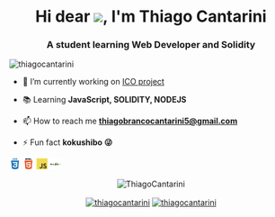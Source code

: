 <h1 align="center">Hi dear <img src="https://raw.githubusercontent.com/kaueMarques/kaueMarques/master/hi.gif" width="30px">, I'm Thiago Cantarini</h1>
<h3 align="center">A student learning Web Developer and Solidity</h3>
<p align="left"> <img src="https://komarev.com/ghpvc/?username=thiagocantarini" alt="thiagocantarini" /> </p>

- 🔭 I’m currently working on [ICO project](https://tropicalorg.com)
- 📚 Learning **JavaScript, SOLIDITY, NODEJS**

- 📫 How to reach me **thiagobrancocantarini5@gmail.com**

- ⚡ Fun fact **kokushibo 😜**

<p align="left">
<img src="https://raw.githubusercontent.com/devicons/devicon/master/icons/css3/css3-plain-wordmark.svg" alt="css3"  width="20" height="20"/>
<img src="https://raw.githubusercontent.com/devicons/devicon/master/icons/html5/html5-original-wordmark.svg" alt="html5"  width="20" height="20"/>
<img src="https://raw.githubusercontent.com/devicons/devicon/master/icons/javascript/javascript-original.svg" alt="javascript" width="20" height="20"/>
<img src="https://raw.githubusercontent.com/devicons/devicon/master/icons/nodejs/nodejs-original-wordmark.svg" alt="nodejs" width="20" height="20"/></p><p align="center">
<img src="https://github-readme-stats.vercel.app/api?username=ThiagoCantarini&show_icons=true" alt="ThiagoCantarini"/> 
</p>

<p align="center">
<a href="https://twitter.com/picolinoth" target="blank"><img align="center" src="https://cdn.jsdelivr.net/npm/simple-icons@3.0.1/icons/twitter.svg" alt="thiagocantarini" height="20" width="20" /></a>
<a href="https://instagram.com/thiago_picolino" target="blank"><img align="center" src="https://cdn.jsdelivr.net/npm/simple-icons@3.0.1/icons/instagram.svg" alt="thiagocantarini" height="20" width="20" /></a>
</p>
